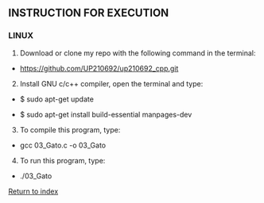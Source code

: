 ## INSTRUCTION FOR EXECUTION 

### LINUX

1. Download or clone my repo with the following command in the terminal:
* https://github.com/UP210692/up210692_cpp.git
2. Install GNU c/c++ compiler, open the terminal and type:
* $ sudo apt-get update

* $ sudo apt-get install build-essential manpages-dev
3. To compile this program, type:
* gcc 03_Gato.c -o 03_Gato
4. To run this program, type:
* ./03_Gato

[Return to index](https://github.com/UP210692/up210692_cpp/blob/main/U3/Readme.md)
